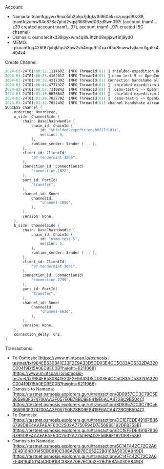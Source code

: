 Account: 

- Namada: tnam1qpywx9mx3ah2pkp7jdgkyth9605kxczpqqs90z39, tnam1qzcmw94c878a7phd2vqsjfltl69wd06zd5wn097t (account tnam1…z39 created account tnam1…97t, account tnam1…97t created IBC channel)
- Osmosis: osmo1ecltxd39lpykwm4q8lu8tzh08npjxwf8fj9yd0
- MEMO: tpknam1qq426f87jxhjkfqsh3aw2v54nqu9fcfxax65u8mwwfvjkundlgp5k4494k4

Create Channel: 

```powershell
2024-03-24T01:00:12.111460Z  INFO ThreadId(01) 🥂 shielded-expedition.88f17d1d14 => OpenAckConnection(OpenAck { Attributes { connection_id: connection-1622, client_id: 07-tendermint-3256, counterparty_connection_id: connection-2795, counterparty_client_id: 07-tendermint-3091 } }) at height 0-209934
2024-03-24T01:00:25.418201Z  INFO ThreadId(01) 🥂 osmo-test-5 => OpenConfirmConnection(OpenConfirm { Attributes { connection_id: connection-2795, client_id: 07-tendermint-3091, counterparty_connection_id: connection-1622, counterparty_client_id: 07-tendermint-3256 } }) at height 5-6210964
2024-03-24T01:00:28.421739Z  INFO ThreadId(01) connection handshake already finished for Connection { delay_period: 0ns, a_side: ConnectionSide { chain: BaseChainHandle { chain_id: shielded-expedition.88f17d1d14 }, client_id: 07-tendermint-3256, connection_id: connection-1622 }, b_side: ConnectionSide { chain: BaseChainHandle { chain_id: osmo-test-5 }, client_id: 07-tendermint-3091, connection_id: connection-2795 } }
2024-03-24T01:00:44.477732Z  INFO ThreadId(01) 🎊  shielded-expedition.88f17d1d14 => OpenInitChannel(OpenInit { port_id: transfer, channel_id: channel-1050, connection_id: None, counterparty_port_id: transfer, counterparty_channel_id: None }) at height 0-209937
2024-03-24T01:00:57.731084Z  INFO ThreadId(01) 🎊  osmo-test-5 => OpenTryChannel(OpenTry { port_id: transfer, channel_id: channel-6620, connection_id: connection-2795, counterparty_port_id: transfer, counterparty_channel_id: channel-1050 }) at height 5-6210972
2024-03-24T01:01:16.687864Z  INFO ThreadId(01) 🎊  shielded-expedition.88f17d1d14 => OpenAckChannel(OpenAck { port_id: transfer, channel_id: channel-1050, connection_id: connection-1622, counterparty_port_id: transfer, counterparty_channel_id: channel-6620 }) at height 0-209940
2024-03-24T01:01:29.702779Z  INFO ThreadId(01) 🎊  osmo-test-5 => OpenConfirmChannel(OpenConfirm { port_id: transfer, channel_id: channel-6620, connection_id: connection-2795, counterparty_port_id: transfer, counterparty_channel_id: channel-1050 }) at height 5-6210980
2024-03-24T01:01:32.705249Z  INFO ThreadId(01) channel handshake already finished for Channel { ordering: ORDER_UNORDERED, a_side: ChannelSide { chain: BaseChainHandle { chain_id: shielded-expedition.88f17d1d14 }, client_id: 07-tendermint-3256, connection_id: connection-1622, port_id: transfer, channel_id: channel-1050, version: None }, b_side: ChannelSide { chain: BaseChainHandle { chain_id: osmo-test-5 }, client_id: 07-tendermint-3091, connection_id: connection-2795, port_id: transfer, channel_id: channel-6620, version: None }, connection_delay: 0ns }
SUCCESS Channel {
    ordering: Unordered,
    a_side: ChannelSide {
        chain: BaseChainHandle {
            chain_id: ChainId {
                id: "shielded-expedition.88f17d1d14",
                version: 0,
            },
            runtime_sender: Sender { .. },
        },
        client_id: ClientId(
            "07-tendermint-3256",
        ),
        connection_id: ConnectionId(
            "connection-1622",
        ),
        port_id: PortId(
            "transfer",
        ),
        channel_id: Some(
            ChannelId(
                "channel-1050",
            ),
        ),
        version: None,
    },
    b_side: ChannelSide {
        chain: BaseChainHandle {
            chain_id: ChainId {
                id: "osmo-test-5",
                version: 5,
            },
            runtime_sender: Sender { .. },
        },
        client_id: ClientId(
            "07-tendermint-3091",
        ),
        connection_id: ConnectionId(
            "connection-2795",
        ),
        port_id: PortId(
            "transfer",
        ),
        channel_id: Some(
            ChannelId(
                "channel-6620",
            ),
        ),
        version: None,
    },
    connection_delay: 0ns,
}
```

Transactions: 

- To Osmosis: [https://www.mintscan.io/osmosis-testnet/tx/984EB530841E20F2E9A33D5DD03E4CC5C83AD5332DA320C00419D15A0ED9E00B?height=6211068](https://www.mintscan.io/osmosis-testnet/tx/984EB530841E20F2E9A33D5DD03E4CC5C83AD5332DA320C00419D15A0ED9E00B?height=6211068)
- Osmosis to Namada: [https://testnet.osmosis.explorers.guru/transaction/8D8957CC3C79C5E365993F374700AA3F057E0B78BD9E8419E6ACA472BC9B504C](https://testnet.osmosis.explorers.guru/transaction/8D8957CC3C79C5E365993F374700AA3F057E0B78BD9E8419E6ACA472BC9B504C)
- To Osmosis: [https://testnet.osmosis.explorers.guru/transaction/DC1EFEDE49167B366799D8E4AAFAEAF60C2502A7750F94D7E5686E192DFB753B](https://testnet.osmosis.explorers.guru/transaction/DC1EFEDE49167B366799D8E4AAFAEAF60C2502A7750F94D7E5686E192DFB753B)
- Osmosis to Namada: [https://testnet.osmosis.explorers.guru/transaction/6C14F442C72C2A6EE4B164D0145CB0810C388A70B76C652E2B0168A5030A849D](https://testnet.osmosis.explorers.guru/transaction/6C14F442C72C2A6EE4B164D0145CB0810C388A70B76C652E2B0168A5030A849D)
